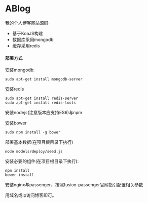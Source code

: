 # ABlog

我的个人博客网站源码

* 基于KoaJS构建
* 数据库采用mongodb
* 缓存采用redis

#### 部署方式

安装mongodb:
```plain
sudo apt-get install mongodb-server
```

安装redis
```plain
sudo apt-get install redis-server
sudo apt-get install redis-tools
```
安装nodejs(注意版本应支持ES6)与npm

安装bower
```plain
sudo npm install -g bower
```
部署基本数据(在项目根目录下执行)
```plain
node models/deploy/seed.js
```

安装必要的组件(在项目根目录下执行):
```plain
npm install
bower install
```



安装nginx与passenger，按照fusion-passenger官网指引配置相关参数

用域名或ip访问博客即可。